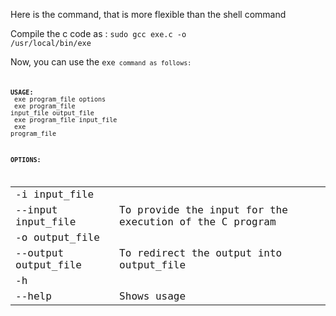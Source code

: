Here is the command, that is more flexible than the shell command

Compile the c code as :
<code>sudo gcc exe.c -o /usr/local/bin/exe</code>

Now, you can use the <code>exe<code> command as follows:

<b>USAGE:</b><br/>
 exe program_file options  <br/>
 exe program_file input_file output_file<br>
 exe program_file input_file <br/>
 exe program_file <br/>

<b>OPTIONS:  </b>
<table border="0">
 <tr>
  <td>-i input_file</td>
  <td></td>
 </tr>
 <tr>
  <td>--input input_file</td>
  <td>To provide the input for the execution of the C program</td>
 </tr>
 <tr>
  <td>-o output_file</td>
  <td></td>
 </tr>
 <tr>
  <td>--output output_file</td>
  <td>To redirect the output into output_file</td>
 </tr>
 <tr>
  <td>-h</td>
  <td></td>
 </tr>
 <tr>
  <td>--help</td>
  <td>Shows usage</td>
 </tr>
</table>
  
